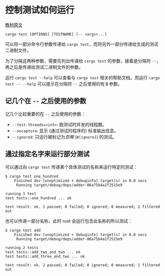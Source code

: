 # 控制测试如何运行

[教材原文](https://kaisery.github.io/trpl-zh-cn/ch11-02-running-tests.html)

```shell
cargo test [OPTIONS] [TESTNAME] [-- <args>...]
```

可以将一部分命令行参数传递给 `cargo test`，而将另外一部分传递给生成的测试二进制文件。

为了分隔这两种参数，需要先列出传递给 `cargo test` 的参数，接着是分隔符 `--`，再之后是传递给测试二进制文件的参数。

运行 `cargo test --help` 可以查看与 `cargo test` 相关的帮助文档。而运行 `cargo test -- --help` 可以提示在分隔符 `--` 之后使用的有关参数。

## 记几个在 `--` 之后使用的参数

记几个比较重要的在 `--` 之后使用的参数：

- `--test-threads=<int>`: 跑测试时并发的线程数。
- `--nocapture`: 显示 (通过测试的程序的) 标准输出信息。
- `--ignored`: 只运行被标记为*忽略* (`#[ignore]`) 的测试。

## 通过指定名字来运行部分测试

可以通过向 `cargo test` 传递某个具体测试的名称来运行特定的测试：

```shell
$ cargo test one_hundred
    Finished dev [unoptimized + debuginfo] target(s) in 0.0 secs
     Running target/debug/deps/adder-06a75b4a1f2515e9

running 1 test
test tests::one_hundred ... ok

test result: ok. 1 passed; 0 failed; 0 ignored; 0 measured; 2 filtered out
```

也可以传递一部分名称，此时 rust 会运行包含此名称的所以测试：

```shell
$ cargo test add
    Finished dev [unoptimized + debuginfo] target(s) in 0.0 secs
     Running target/debug/deps/adder-06a75b4a1f2515e9

running 2 tests
test tests::add_two_and_two ... ok
test tests::add_three_and_two ... ok

test result: ok. 2 passed; 0 failed; 0 ignored; 0 measured; 1 filtered out
```


